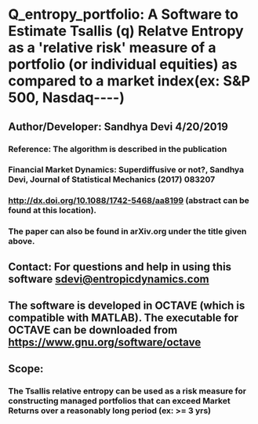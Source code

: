 # Q_entropy_portfolio: A Software to Estimate Tsallis (q) Relatve Entropy as a 'relative risk' measure of a portfolio (or individual equities) as compared to a market index(ex: S&P 500, Nasdaq----)

## Author/Developer:     Sandhya Devi     4/20/2019
### Reference: The algorithm is described in the publication
### Financial Market Dynamics: Superdiffusive or not?,  Sandhya Devi, Journal of Statistical Mechanics (2017) 083207
### http://dx.doi.org/10.1088/1742-5468/aa8199 (abstract can be found at this location).
### The paper can also be found in arXiv.org under the title given above. 
##  Contact: For questions and help in using this software sdevi@entropicdynamics.com

## The software is developed in OCTAVE (which is compatible with MATLAB). The executable for OCTAVE can be downloaded from https://www.gnu.org/software/octave


## Scope: 
### The Tsallis relative entropy can be used as a risk measure for constructing managed portfolios that can exceed Market Returns over a reasonably long period (ex:  >= 3 yrs)
